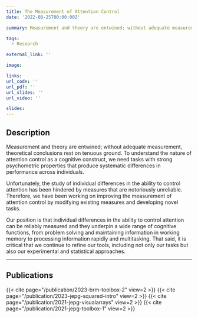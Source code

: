 ```yaml
---
title: The Measurement of Attention Control
date: '2022-08-25T00:00:00Z'

summary: Measurement and theory are entwined; without adequate measurement, theoretical conclusions rest on tenuous ground. I study the measurement of people's ability to control their attention and have developed novel tasks that are both reliable and valid measures of attention control.

tags:
  - Research

external_link: ''

image:

links:
url_code: ''
url_pdf: ''
url_slides: ''
url_video: ''

slides: 
---
```


## Description

Measurement and theory are entwined; without adequate measurement, theoretical conclusions rest on tenuous ground. To understand the nature of attention control as a cognitive construct, we need tasks with strong psychometric properties that produce systematic differences in performance across individuals. 

Unfortunately, the study of individual differences in the ability to control attention has been hindered by measures that are notoriously unreliable. Therefore, we have been working on improving the measurement of attention control by modifying existing measures and developing novel tasks. 

Our position is that individual differences in the ability to control attention can be reliably measured and they underpin a wide range of cognitive functions, from problem solving and maintaining information in working memory to processing information rapidly and multitasking. That said, it is critical that we continue to refine our tools, including not only our tasks but also our experimental and statistical approaches.

----

## Publications

{{< cite page="/publication/2023-brm-toolbox-2" view=2 >}}
{{< cite page="/publication/2023-jepg-squared-intro" view=2 >}}
{{< cite page="/publication/2021-jepg-visualarrays" view=2 >}}
{{< cite page="/publication/2021-jepg-toolbox-1" view=2 >}}



